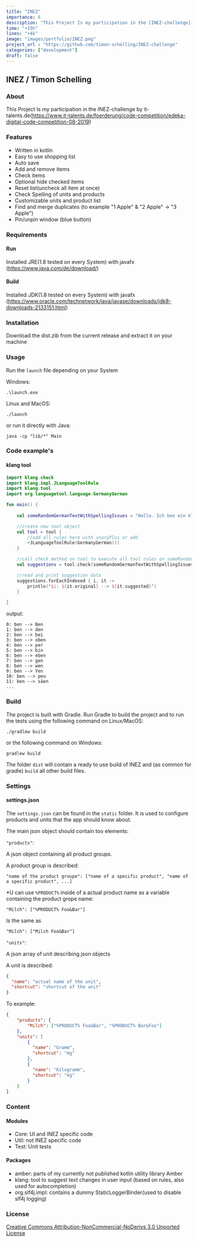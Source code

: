 ```yaml
---
title: "INEZ"
importance: 6
description: "This Project Is my participation in the [INEZ-challenge](https://www.it-talents.de/foerderung/code-competition/edeka-digital-code-competition-08-2019) by it-talents.de"
time: "+15h"
lines: "+4k"
image: "images/portfolio/INEZ.png"
project_url : "https://github.com/timon-schelling/INEZ-challenge"
categories: ["development"]
draft: false
---
```


## INEZ / Timon Schelling

### About 
This Project Is my participation in the INEZ-challenge by it-talents.de(https://www.it-talents.de/foerderung/code-competition/edeka-digital-code-competition-08-2019)

### Features
- Written in kotlin
- Easy to use shopping list
- Auto save
- Add and remove items
- Check items 
- Optional hide checked items
- Reset list(uncheck all item at once)
- Check Spelling of units and products
- Customizable units and product list
- Find and merge duplicates (to example "1 Apple" & "2 Apple" -> "3 Apple")
- Pin/unpin window (blue button)

### Requirements

#### Run 
Installed JRE(1.8 tested on every System) with javafx (https://www.java.com/de/download/)

#### Build
Installed JDK(1.8 tested on every System) with javafx (https://www.oracle.com/technetwork/java/javase/downloads/jdk8-downloads-2133151.html)

### Installation
Download the dist.zib from the current release and extract it on your machine

### Usage
Run the `launch` file depending on your System

Windows:

    .\launch.exe

Linux and MacOS:

    ./launch

or run it directly with Java:

    java -cp "lib/*" Main


### Code example's

#### klang tool
```kotlin
import klang.check
import klang.impl.JLanguageToolRule
import klang.tool
import org.languagetool.language.GermanyGerman

fun main() {
    
    val someRandomGermanTextWithSpellingIssues = "Hallo. Ich ben ein kliner Blindtext. Und zwar schan so longe ich denken kann."

    //create new tool object
    val tool = tool {
        //add all rules here with unaryPlus or add
        +JLanguageToolRule(GermanyGerman())
    }

    //call check method on tool to execute all tool rules on someRandomGermanTextWithSpellingIssues
    val suggestions = tool.check(someRandomGermanTextWithSpellingIssues)

    //read and print suggestion data
    suggestions.forEachIndexed { i, it ->
        println("$i: ${it.original} --> ${it.suggested}")
    }

}
```
output: 

    0: ben --> Ben
    1: ben --> den
    2: ben --> bei
    3: ben --> oben
    4: ben --> per
    5: ben --> bin
    6: ben --> eben
    7: ben --> gen
    8: ben --> wen
    9: ben --> Yen
    10: ben --> peu
    11: ben --> säen  
    ...    

### Build 
The project is built with Gradle. Run Gradle to build the project and to run the tests 
using the following command on Linux/MacOS:

    ./gradlew build
    
or the following command on Windows:

    gradlew build

The folder `dist` will contain a ready to use build of INEZ
and (as common for gradle) `build` all other build files.

### Settings

#### settings.json
The `settings.json` can be found in the `static` folder. It is used to configure products and units that the app should know about.

The main json object should contain too elements:

`"products"`: 

A json object containing all product groups. 

A product group is described:

`"name of the product groupe": ["name of a specific product", "name of a specific product", ...]`

*U can use ``%PRODUCT%`` inside of a actual product name as a variable containing the product grope name:

````
"Milch": ["%PRODUCT% Foo&Bar"]
````

Is the same as

````
"Milch": ["Milch Foo&Bar"]
````

`"units"`:

A json array of unit describing json objects

A unit is described:

````json
{
  "name": "actual name of the unit",
  "shortcut": "shortcut of the unit"
}
````

To example:
````json
{
    "products": {
        "Milch": ["%PRODUCT% Foo&Bar", "%PRODUCT% Bar&Foo"]
    }, 
    "units": [
        {
          "name": "Gramm",
          "shortcut": "mg"
        },
        {
          "name": "Kilogramm",
          "shortcut": "kg"
        }
    ]
}
````
### Content

#### Modules 
- Core: UI and INEZ specific code 
- Util: not INEZ specific code 
- Test: Unit tests

#### Packages
- amber: parts of my currently not published kotlin utility library Amber  
- klang: tool to suggest text changes in user input (based on rules, also used for autocompletion)
- org.slf4j.impl: contains a dummy StaticLoggerBinder(used to disable slf4j logging) 

### License

[Creative Commons Attribution-NonCommercial-NoDerivs 3.0 Unported License](http://creativecommons.org/licenses/by-nc-nd/3.0/)
